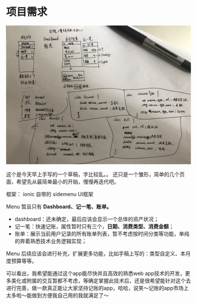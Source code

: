 # 项目需求

![](/assets/IMG_4860.JPG)

这个是今天早上手写的一个草稿，字比较乱。。 还只是一个雏形，简单的几个页面，希望先从最简单最小的开始，慢慢再迭代吧。

框架： ionic 自带的 sidemenu UI框架

Menu 暂且只有 **Dashboard、记一笔、账单。**

* dashboard：还未确定，最后应该会显示一个总体的资产状况；
* 记一笔：快速记账，属性暂时只有三个，**日期、消费类型、消费金额**；
* 账单：展示当前用户记录的所有账单列表，暂不考虑按时间分类等功能，单纯的奔着熟悉技术业务逻辑实现；

Menu 后续应该会进行补充，扩展更多功能，比如手稿上写的：类型自定义、本月度预算等等。

可以看出，我希望能通过这个app能尽快并且高效的熟悉web app技术的开发，更多美化或附属的交互暂都不考虑，等确定掌握此技术后，还是很希望能针对这个去进行完善，做一款真正能让大家坚持记账的app，哈哈，说笑～记账的app市场上太多啦～能做到方便我自己用的我就满足了～

